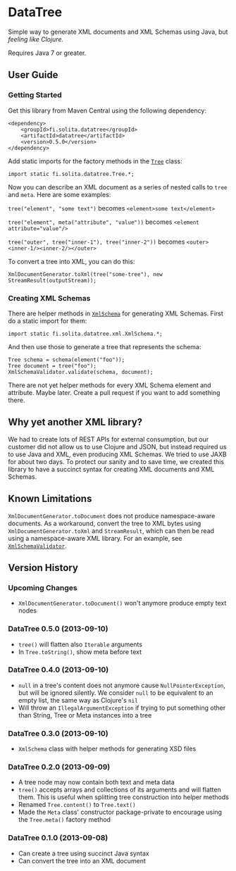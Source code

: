 
DataTree
========

Simple way to generate XML documents and XML Schemas using Java, but *feeling
like Clojure.*

Requires Java 7 or greater.


User Guide
----------

### Getting Started

Get this library from Maven Central using the following dependency:

```
<dependency>
    <groupId>fi.solita.datatree</groupId>
    <artifactId>datatree</artifactId>
    <version>0.5.0</version>
</dependency>
```

Add static imports for the factory methods in the [`Tree`][Tree] class:

```
import static fi.solita.datatree.Tree.*;
```

Now you can describe an XML document as a series of nested calls to `tree` and
`meta`. Here are some examples:

`tree("element", "some text")` becomes `<element>some text</element>`

`tree("element", meta("attribute", "value"))` becomes `<element attribute="value"/>`

`tree("outer", tree("inner-1"), tree("inner-2"))` becomes `<outer><inner-1/><inner-2/></outer>`

To convert a tree into XML, you can do this:

```
XmlDocumentGenerator.toXml(tree("some-tree"), new StreamResult(outputStream));
```

[Tree]: https://github.com/solita/datatree/blob/master/src/main/java/fi/solita/datatree/Tree.java


### Creating XML Schemas

There are helper methods in [`XmlSchema`][XmlSchema] for generating XML
Schemas. First do a static import for them:

```
import static fi.solita.datatree.xml.XmlSchema.*;
```

And then use those to generate a tree that represents the schema:

```
Tree schema = schema(element("foo"));
Tree document = tree("foo");
XmlSchemaValidator.validate(schema, document);
```

There are not yet helper methods for every XML Schema element and attribute.
Maybe later. Create a pull request if you want to add something there.

[XmlSchema]: https://github.com/solita/datatree/blob/master/src/main/java/fi/solita/datatree/xml/XmlSchema.java


Why yet another XML library?
----------------------------

We had to create lots of REST APIs for external consumption, but our customer
did not allow us to use Clojure and JSON, but instead required us to use Java
and XML, even producing XML Schemas. We tried to use JAXB for about two days.
To protect our sanity and to save time, we created this library to have a
succinct syntax for creating XML documents and XML Schemas.


Known Limitations
-----------------

`XmlDocumentGenerator.toDocument` does not produce namespace-aware documents.
As a workaround, convert the tree to XML bytes using
`XmlDocumentGenerator.toXml` and `StreamResult`, which can then be read using
a namespace-aware XML library. For an example, see
[`XmlSchemaValidator`][XmlSchemaValidator].

[XmlSchemaValidator]: https://github.com/solita/datatree/blob/master/src/main/java/fi/solita/datatree/xml/XmlSchemaValidator.java


Version History
---------------

### Upcoming Changes

- `XmlDocumentGenerator.toDocument()` won't anymore produce empty text nodes

### DataTree 0.5.0 (2013-09-10)

- `tree()` will flatten also `Iterable` arguments
- In `Tree.toString()`, show meta before text

### DataTree 0.4.0 (2013-09-10)

- `null` in a tree's content does not anymore cause `NullPointerException`,
but will be ignored silently. We consider `null` to be equivalent to an empty
list, the same way as Clojure's `nil`
- Will throw an `IllegalArgumentException` if trying to put something other
than String, Tree or Meta instances into a tree

### DataTree 0.3.0 (2013-09-10)

- `XmlSchema` class with helper methods for generating XSD files

### DataTree 0.2.0 (2013-09-09)

- A tree node may now contain both text and meta data
- `tree()` accepts arrays and collections of its arguments and will flatten
them. This is useful when splitting tree construction into helper methods
- Renamed `Tree.content()` to `Tree.text()`
- Made the `Meta` class' constructor package-private to encourage using the
`Tree.meta()` factory method

### DataTree 0.1.0 (2013-09-08)

- Can create a tree using succinct Java syntax
- Can convert the tree into an XML document
